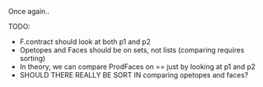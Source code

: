 Once again..

TODO:
 - F.contract should look at both p1 and p2
 - Opetopes and Faces should be on sets, not lists (comparing requires sorting)
 - In theory, we can compare ProdFaces on == just by looking at p1 and p2
 - SHOULD THERE REALLY BE SORT IN comparing opetopes and faces?
